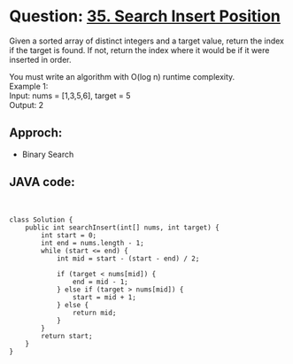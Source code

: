# Question: [35. Search Insert Position](https://leetcode.com/problems/search-insert-position/)
  
Given a sorted array of distinct integers and a target value, return the index if the target is found. If not, return the index where it would be if it were inserted in order.

You must write an algorithm with O(log n) runtime complexity.  
Example 1:  
Input: nums = [1,3,5,6], target = 5  
Output: 2  

## Approch: 
* Binary Search
## JAVA code:
<br>

    class Solution {
        public int searchInsert(int[] nums, int target) {
            int start = 0;
            int end = nums.length - 1;
            while (start <= end) {
                int mid = start - (start - end) / 2;

                if (target < nums[mid]) {
                    end = mid - 1;
                } else if (target > nums[mid]) {
                    start = mid + 1;
                } else {
                    return mid;
                }
            }
            return start;
        }
    }